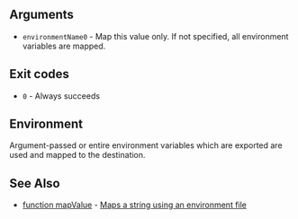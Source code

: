 
## Arguments

- `environmentName0` - Map this value only. If not specified, all environment variables are mapped.

## Exit codes

- `0` - Always succeeds

## Environment

Argument-passed or entire environment variables which are exported are used and mapped to the destination.

## See Also

- [function mapValue](./docs/tools/todo.md) - [Maps a string using an environment file](https://github.com/zesk/build/blob/main/bin/build/tools/text.sh#L394)